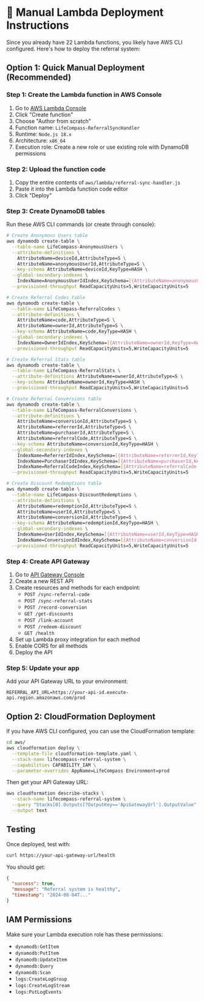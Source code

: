 # 🚀 Manual Lambda Deployment Instructions

Since you already have 22 Lambda functions, you likely have AWS CLI configured. Here's how to deploy the referral system:

## Option 1: Quick Manual Deployment (Recommended)

### Step 1: Create the Lambda function in AWS Console
1. Go to [AWS Lambda Console](https://console.aws.amazon.com/lambda/)
2. Click "Create function"
3. Choose "Author from scratch"
4. Function name: `LifeCompass-ReferralSyncHandler`
5. Runtime: `Node.js 18.x`
6. Architecture: `x86_64`
7. Execution role: Create a new role or use existing role with DynamoDB permissions

### Step 2: Upload the function code
1. Copy the entire contents of `aws/lambda/referral-sync-handler.js`
2. Paste it into the Lambda function code editor
3. Click "Deploy"

### Step 3: Create DynamoDB tables
Run these AWS CLI commands (or create through console):

```bash
# Create Anonymous Users table
aws dynamodb create-table \
  --table-name LifeCompass-AnonymousUsers \
  --attribute-definitions \
    AttributeName=deviceId,AttributeType=S \
    AttributeName=anonymousUserId,AttributeType=S \
  --key-schema AttributeName=deviceId,KeyType=HASH \
  --global-secondary-indexes \
    IndexName=AnonymousUserIdIndex,KeySchema=[{AttributeName=anonymousUserId,KeyType=HASH}],Projection={ProjectionType=ALL},ProvisionedThroughput={ReadCapacityUnits=5,WriteCapacityUnits=5} \
  --provisioned-throughput ReadCapacityUnits=5,WriteCapacityUnits=5

# Create Referral Codes table
aws dynamodb create-table \
  --table-name LifeCompass-ReferralCodes \
  --attribute-definitions \
    AttributeName=code,AttributeType=S \
    AttributeName=ownerId,AttributeType=S \
  --key-schema AttributeName=code,KeyType=HASH \
  --global-secondary-indexes \
    IndexName=OwnerIdIndex,KeySchema=[{AttributeName=ownerId,KeyType=HASH}],Projection={ProjectionType=ALL},ProvisionedThroughput={ReadCapacityUnits=5,WriteCapacityUnits=5} \
  --provisioned-throughput ReadCapacityUnits=5,WriteCapacityUnits=5

# Create Referral Stats table
aws dynamodb create-table \
  --table-name LifeCompass-ReferralStats \
  --attribute-definitions AttributeName=ownerId,AttributeType=S \
  --key-schema AttributeName=ownerId,KeyType=HASH \
  --provisioned-throughput ReadCapacityUnits=5,WriteCapacityUnits=5

# Create Referral Conversions table
aws dynamodb create-table \
  --table-name LifeCompass-ReferralConversions \
  --attribute-definitions \
    AttributeName=conversionId,AttributeType=S \
    AttributeName=referrerId,AttributeType=S \
    AttributeName=purchaserId,AttributeType=S \
    AttributeName=referralCode,AttributeType=S \
  --key-schema AttributeName=conversionId,KeyType=HASH \
  --global-secondary-indexes \
    IndexName=ReferrerIdIndex,KeySchema=[{AttributeName=referrerId,KeyType=HASH}],Projection={ProjectionType=ALL},ProvisionedThroughput={ReadCapacityUnits=5,WriteCapacityUnits=5} \
    IndexName=PurchaserIdIndex,KeySchema=[{AttributeName=purchaserId,KeyType=HASH}],Projection={ProjectionType=ALL},ProvisionedThroughput={ReadCapacityUnits=5,WriteCapacityUnits=5} \
    IndexName=ReferralCodeIndex,KeySchema=[{AttributeName=referralCode,KeyType=HASH}],Projection={ProjectionType=ALL},ProvisionedThroughput={ReadCapacityUnits=5,WriteCapacityUnits=5} \
  --provisioned-throughput ReadCapacityUnits=5,WriteCapacityUnits=5

# Create Discount Redemptions table
aws dynamodb create-table \
  --table-name LifeCompass-DiscountRedemptions \
  --attribute-definitions \
    AttributeName=redemptionId,AttributeType=S \
    AttributeName=userId,AttributeType=S \
    AttributeName=conversionId,AttributeType=S \
  --key-schema AttributeName=redemptionId,KeyType=HASH \
  --global-secondary-indexes \
    IndexName=UserIdIndex,KeySchema=[{AttributeName=userId,KeyType=HASH}],Projection={ProjectionType=ALL},ProvisionedThroughput={ReadCapacityUnits=5,WriteCapacityUnits=5} \
    IndexName=ConversionIdIndex,KeySchema=[{AttributeName=conversionId,KeyType=HASH}],Projection={ProjectionType=ALL},ProvisionedThroughput={ReadCapacityUnits=5,WriteCapacityUnits=5} \
  --provisioned-throughput ReadCapacityUnits=5,WriteCapacityUnits=5
```

### Step 4: Create API Gateway
1. Go to [API Gateway Console](https://console.aws.amazon.com/apigateway/)
2. Create a new REST API
3. Create resources and methods for each endpoint:
   - `POST /sync-referral-code`
   - `POST /sync-referral-stats`
   - `POST /record-conversion`
   - `GET /get-discounts`
   - `POST /link-account`
   - `POST /redeem-discount`
   - `GET /health`
4. Set up Lambda proxy integration for each method
5. Enable CORS for all methods
6. Deploy the API

### Step 5: Update your app
Add your API Gateway URL to your environment:
```env
REFERRAL_API_URL=https://your-api-id.execute-api.region.amazonaws.com/prod
```

## Option 2: CloudFormation Deployment

If you have AWS CLI configured, you can use the CloudFormation template:

```bash
cd aws/
aws cloudformation deploy \
  --template-file cloudformation-template.yaml \
  --stack-name lifecompass-referral-system \
  --capabilities CAPABILITY_IAM \
  --parameter-overrides AppName=LifeCompass Environment=prod
```

Then get your API Gateway URL:
```bash
aws cloudformation describe-stacks \
  --stack-name lifecompass-referral-system \
  --query "Stacks[0].Outputs[?OutputKey=='ApiGatewayUrl'].OutputValue" \
  --output text
```

## Testing

Once deployed, test with:
```bash
curl https://your-api-gateway-url/health
```

You should get:
```json
{
  "success": true,
  "message": "Referral system is healthy",
  "timestamp": "2024-08-04T..."
}
```

## IAM Permissions

Make sure your Lambda execution role has these permissions:
- `dynamodb:GetItem`
- `dynamodb:PutItem`
- `dynamodb:UpdateItem`
- `dynamodb:Query`
- `dynamodb:Scan`
- `logs:CreateLogGroup`
- `logs:CreateLogStream`
- `logs:PutLogEvents`